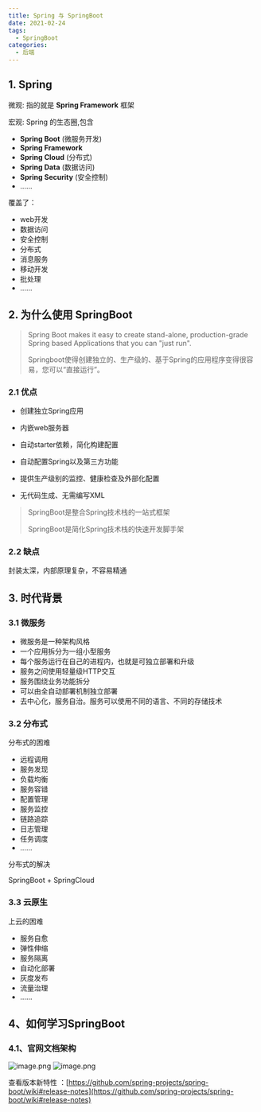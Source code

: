```yaml
---
title: Spring 与 SpringBoot
date: 2021-02-24
tags:
  - SpringBoot
categories:
  - 后端
---
```


## 1. Spring

微观: 指的就是 **Spring Framework** 框架

宏观: Spring 的生态圈,包含

- **Spring Boot** (微服务开发)
- **Spring Framework**
- **Spring Cloud** (分布式)
- **Spring Data** (数据访问)
- **Spring Security** (安全控制)
- ......

覆盖了：

- web开发
- 数据访问
- 安全控制
- 分布式
- 消息服务
- 移动开发
- 批处理
- ......

## 2. 为什么使用 SpringBoot

> Spring Boot makes it easy to create stand-alone, production-grade Spring based Applications that you can "just run".
>
> Springboot使得创建独立的、生产级的、基于Spring的应用程序变得很容易，您可以“直接运行”。

###  2.1 优点

- 创建独立Spring应用

- 内嵌web服务器

- 自动starter依赖，简化构建配置

- 自动配置Spring以及第三方功能

- 提供生产级别的监控、健康检查及外部化配置

- 无代码生成、无需编写XML

> SpringBoot是整合Spring技术栈的一站式框架
>
> SpringBoot是简化Spring技术栈的快速开发脚手架

### 2.2 缺点

封装太深，内部原理复杂，不容易精通

## 3. 时代背景

### 3.1 微服务

- 微服务是一种架构风格
- 一个应用拆分为一组小型服务
- 每个服务运行在自己的进程内，也就是可独立部署和升级
- 服务之间使用轻量级HTTP交互
- 服务围绕业务功能拆分
- 可以由全自动部署机制独立部署
- 去中心化，服务自治。服务可以使用不同的语言、不同的存储技术

### 3.2 分布式

分布式的困难

- 远程调用
- 服务发现
- 负载均衡
- 服务容错
- 配置管理
- 服务监控
- 链路追踪
- 日志管理
- 任务调度
- ......

分布式的解决

SpringBoot + SpringCloud

### 3.3  云原生

上云的困难

- 服务自愈
- 弹性伸缩
- 服务隔离
- 自动化部署
- 灰度发布
- 流量治理
- ......

## 4、如何学习SpringBoot

### 4.1、官网文档架构
![image.png](https://cdn.jsdelivr.net/gh/Kidy4088/Pic/20210224164817.png)
![image.png](https://cdn.jsdelivr.net/gh/Kidy4088/Pic/20210224164904.png)

查看版本新特性 ：[https://github.com/spring-projects/spring-boot/wiki#release-notes](https://github.com/spring-projects/spring-boot/wiki#release-notes)